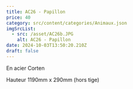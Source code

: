```yaml
---
title: AC26 - Papillon
price: 40
category: src/content/categories/Animaux.json
imgSrcList:
  - src: /asset/AC26b.JPG
    alt: AC26 - Papillon
date: 2024-10-03T13:50:20.210Z
draft: false
---
```


En acier Corten

Hauteur 1190mm x 290mm (hors tige)
